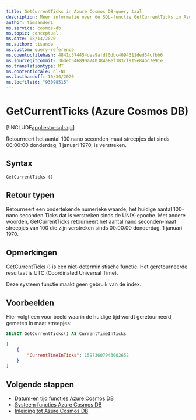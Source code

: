 ```yaml
---
title: GetCurrentTicks in Azure Cosmos DB-query taal
description: Meer informatie over de SQL-functie GetCurrentTicks in Azure Cosmos DB.
author: timsander1
ms.service: cosmos-db
ms.topic: conceptual
ms.date: 08/14/2020
ms.author: tisande
ms.custom: query-reference
ms.openlocfilehash: 4841c374454dea9afdf0dbc4094311ded54cfbb6
ms.sourcegitcommit: 3bdeb546890a740384a8ef383cf915e84bd7e91e
ms.translationtype: MT
ms.contentlocale: nl-NL
ms.lasthandoff: 10/30/2020
ms.locfileid: "93098515"
---
```

# <a name="getcurrentticks-azure-cosmos-db"></a>GetCurrentTicks (Azure Cosmos DB)
[!INCLUDE[appliesto-sql-api](includes/appliesto-sql-api.md)]

Retourneert het aantal 100 nano seconden-maat streepjes dat sinds 00:00:00 donderdag, 1 januari 1970, is verstreken.
  
## <a name="syntax"></a>Syntax
  
```sql
GetCurrentTicks ()
```

## <a name="return-types"></a>Retour typen

Retourneert een ondertekende numerieke waarde, het huidige aantal 100-nano seconden Ticks dat is verstreken sinds de UNIX-epoche. Met andere woorden, GetCurrentTicks retourneert het aantal nano seconden-maat streepjes van 100 die zijn verstreken sinds 00:00:00 donderdag, 1 januari 1970.

## <a name="remarks"></a>Opmerkingen

GetCurrentTicks () is een niet-deterministische functie. Het geretourneerde resultaat is UTC (Coordinated Universal Time).

Deze systeem functie maakt geen gebruik van de index.

## <a name="examples"></a>Voorbeelden

Hier volgt een voor beeld waarin de huidige tijd wordt geretourneerd, gemeten in maat streepjes:

```sql
SELECT GetCurrentTicks() AS CurrentTimeInTicks
```

```json
[
    {
        "CurrentTimeInTicks": 15973607943002652
    }
]
```

## <a name="next-steps"></a>Volgende stappen

- [Datum-en tijd functies Azure Cosmos DB](sql-query-date-time-functions.md)
- [Systeem functies Azure Cosmos DB](sql-query-system-functions.md)
- [Inleiding tot Azure Cosmos DB](introduction.md)
